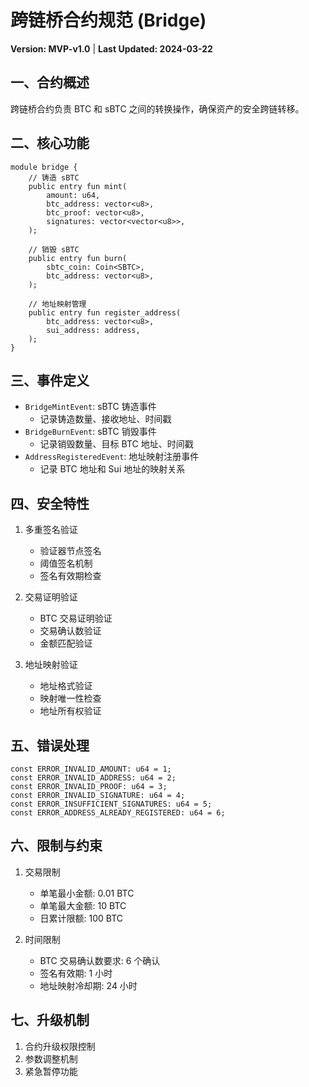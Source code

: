# 跨链桥合约规范 (Bridge)
**Version: MVP-v1.0** | **Last Updated: 2024-03-22**

## 一、合约概述
跨链桥合约负责 BTC 和 sBTC 之间的转换操作，确保资产的安全跨链转移。

## 二、核心功能
```move
module bridge {
    // 铸造 sBTC
    public entry fun mint(
        amount: u64,
        btc_address: vector<u8>,
        btc_proof: vector<u8>,
        signatures: vector<vector<u8>>,
    );

    // 销毁 sBTC
    public entry fun burn(
        sbtc_coin: Coin<SBTC>,
        btc_address: vector<u8>,
    );

    // 地址映射管理
    public entry fun register_address(
        btc_address: vector<u8>,
        sui_address: address,
    );
}
```

## 三、事件定义
- `BridgeMintEvent`: sBTC 铸造事件
  - 记录铸造数量、接收地址、时间戳
- `BridgeBurnEvent`: sBTC 销毁事件
  - 记录销毁数量、目标 BTC 地址、时间戳
- `AddressRegisteredEvent`: 地址映射注册事件
  - 记录 BTC 地址和 Sui 地址的映射关系

## 四、安全特性
1. 多重签名验证
   - 验证器节点签名
   - 阈值签名机制
   - 签名有效期检查

2. 交易证明验证
   - BTC 交易证明验证
   - 交易确认数验证
   - 金额匹配验证

3. 地址映射验证
   - 地址格式验证
   - 映射唯一性检查
   - 地址所有权验证

## 五、错误处理
```move
const ERROR_INVALID_AMOUNT: u64 = 1;
const ERROR_INVALID_ADDRESS: u64 = 2;
const ERROR_INVALID_PROOF: u64 = 3;
const ERROR_INVALID_SIGNATURE: u64 = 4;
const ERROR_INSUFFICIENT_SIGNATURES: u64 = 5;
const ERROR_ADDRESS_ALREADY_REGISTERED: u64 = 6;
```

## 六、限制与约束
1. 交易限制
   - 单笔最小金额: 0.01 BTC
   - 单笔最大金额: 10 BTC
   - 日累计限额: 100 BTC

2. 时间限制
   - BTC 交易确认数要求: 6 个确认
   - 签名有效期: 1 小时
   - 地址映射冷却期: 24 小时

## 七、升级机制
1. 合约升级权限控制
2. 参数调整机制
3. 紧急暂停功能 